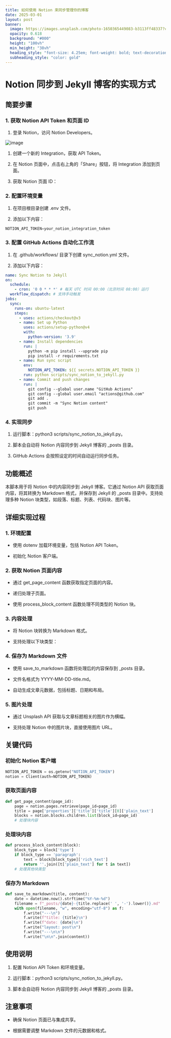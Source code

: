 ```yaml
---
title: 如何使用 Notion 来同步管理你的博客
date: 2025-03-01
layout: post
banner:
  image: https://images.unsplash.com/photo-1650365449083-b3113ff48337?crop=entropy&cs=tinysrgb&fit=max&fm=jpg&ixid=M3w2OTIwMzJ8MHwxfHJhbmRvbXx8fHx8fHx8fDE3NDA4Mzg1OTF8&ixlib=rb-4.0.3&q=80&w=1080
  opacity: 0.618
  background: "#000"
  height: "100vh"
  min_height: "38vh"
  heading_style: "font-size: 4.25em; font-weight: bold; text-decoration: underline"
  subheading_style: "color: gold"
---
```


# Notion 同步到 Jekyll 博客的实现方式

## 简要步骤

### 1. 获取 Notion API Token 和页面 ID

1. 登录 Notion，访问 Notion Developers。

![image](https://prod-files-secure.s3.us-west-2.amazonaws.com/a7a0cc5a-89b9-4cda-8686-1fba0ca52f40/d19c1afe-dea5-4312-9333-786b0ba83054/image.png?X-Amz-Algorithm=AWS4-HMAC-SHA256&X-Amz-Content-Sha256=UNSIGNED-PAYLOAD&X-Amz-Credential=ASIAZI2LB4664VW4PUZO%2F20250301%2Fus-west-2%2Fs3%2Faws4_request&X-Amz-Date=20250301T141631Z&X-Amz-Expires=3600&X-Amz-Security-Token=IQoJb3JpZ2luX2VjEG4aCXVzLXdlc3QtMiJHMEUCIQCAcJxIFHjaJmwCL2iGgDkADZQD4Th14lj0Wutn89okGAIgfBtmbxDwu9dWohT0UkKksoMHf4L5yjut3ICow%2F3KjOcqiAQIp%2F%2F%2F%2F%2F%2F%2F%2F%2F%2F%2FARAAGgw2Mzc0MjMxODM4MDUiDPogE8MnoOWBO523oSrcA1qHp%2FfAWIWCszrhFmDEPTA7f7CTg81zP4nYgzFnkuUwz6C%2FlNOUKOLuo%2BztfL7bqFmfTFTZlY%2BVAvaHlCDXLLmnF0qEsNZK1Itz6RrppxYxn6HAhEL%2BXzYVvkIt%2FduHESeh1daZ1%2Fwk67Dt96x7qtTc6ZpjJZmS0kjoZ%2B2qYLF3ZTpRHiiG5EyFqN%2BlMtQr9E5q6fnrJK3EDQvGH8%2B9TJr%2FWjY04sfjCGBLtfoSYnvoNUQko8AyqQToVSwaIQh0BMbH42EYZSToMpu9SRyFjvFqxnT7T3fqjL%2FYKkXSE1O0BOBjIsDjHl7qfp04sBLYxwcY5f5HsrvYDgdO1otxeuuCH%2B2ggqxrzlYtj1bdrgjAx9on2CZAYRVClDwI5YagEzG3s6a1veA9py5Cavunl5utEsnRluT8eOeKGaeffLMTWEPqcZ6H13HcUbVDOT9xP1yQIGDZ6gelAe743cr8d8RBQ7gY1p3sbFvon5%2FsrD%2FsZua0m6SAji9BeOjTSokWFx6R%2BPtwtbU4nm5gbt9R4OJsnHsy0RDCINnlZqpPNHsUNtnl0dAqL6SruPImDB6KR%2FqyNxqPN9t6jyE228JmzDQQgr%2FNwpZbnLGVfrs43yq31%2BkQ%2FAd9m5JEn0JoMIKVjL4GOqUBe1tP577Gsyf9Um9kyc4WkQ%2BO563g6l6iNSAHeaf0QOQunwGrXbT195UqP%2B7pjRZ59PDJx6%2FD5V81vFlNPI1WtUIdlBSxvqyefnsiWOAncB2enuWX42FqjseD2mC9rquCZ9AnJB7E021UweClmnKFQJqC8F6v91cSbhYwrT0%2FHTBjVXHyq5f%2FxyCeXwW0z80TE5zt%2FnpPC4Kxe6aB1sYlMBZ17%2F7p&X-Amz-Signature=f6863de645b5e95cc9f63aa5011fa349e16f50a3c404bc5556f0f5b6c3a72fec&X-Amz-SignedHeaders=host&x-id=GetObject)

1. 创建一个新的 Integration，获取 API Token。

1. 在 Notion 页面中，点击右上角的「Share」按钮，将 Integration 添加到页面。

1. 获取 Notion 页面 ID：


### 2. 配置环境变量

1. 在项目根目录创建 .env 文件。

1. 添加以下内容：

```javascript
NOTION_API_TOKEN=your_notion_integration_token
```

### 3. 配置 GitHub Actions 自动化工作流

1. 在 .github/workflows/ 目录下创建 sync_notion.yml 文件。

1. 添加以下内容：

```yaml
name: Sync Notion to Jekyll
on:
  schedule:
    - cron: '0 0 * * *' # 每天 UTC 时间 00:00（北京时间 08:00）运行
  workflow_dispatch: # 支持手动触发
jobs:
  sync:
    runs-on: ubuntu-latest
    steps:
      - uses: actions/checkout@v3
      - name: Set up Python
        uses: actions/setup-python@v4
        with:
          python-version: '3.9'
      - name: Install dependencies
        run: |
          python -m pip install --upgrade pip
          pip install -r requirements.txt
      - name: Run sync script
        env:
          NOTION_API_TOKEN: ${{ secrets.NOTION_API_TOKEN }}
        run: python scripts/sync_notion_to_jekyll.py
      - name: Commit and push changes
        run: |
          git config --global user.name "GitHub Actions"
          git config --global user.email "actions@github.com"
          git add .
          git commit -m "Sync Notion content"
          git push
```

### 4. 实现同步

1. 运行脚本：python3 scripts/sync_notion_to_jekyll.py。

1. 脚本会自动将 Notion 内容同步到 Jekyll 博客的 _posts 目录。

1. GitHub Actions 会按照设定的时间自动运行同步任务。

## 功能概述

本脚本用于将 Notion 中的内容同步到 Jekyll 博客。它通过 Notion API 获取页面内容，将其转换为 Markdown 格式，并保存到 Jekyll 的 _posts 目录中。支持处理多种 Notion 块类型，如段落、标题、列表、代码块、图片等。

## 详细实现过程

### 1. 环境配置

- 使用 dotenv 加载环境变量，包括 Notion API Token。

- 初始化 Notion 客户端。

### 2. 获取 Notion 页面内容

- 通过 get_page_content 函数获取指定页面的内容。

- 递归处理子页面。

- 使用 process_block_content 函数处理不同类型的 Notion 块。

### 3. 内容处理

- 将 Notion 块转换为 Markdown 格式。

- 支持处理以下块类型：


### 4. 保存为 Markdown 文件

- 使用 save_to_markdown 函数将处理后的内容保存到 _posts 目录。

- 文件名格式为 YYYY-MM-DD-title.md。

- 自动生成文章元数据，包括标题、日期和布局。

### 5. 图片处理

- 通过 Unsplash API 获取与文章标题相关的图片作为横幅。

- 支持处理 Notion 中的图片块，直接使用图片 URL。

## 关键代码

### 初始化 Notion 客户端

```python
NOTION_API_TOKEN = os.getenv("NOTION_API_TOKEN")
notion = Client(auth=NOTION_API_TOKEN)
```

### 获取页面内容

```python
def get_page_content(page_id):
    page = notion.pages.retrieve(page_id=page_id)
    title = page['properties']['title']['title'][0]['plain_text']
    blocks = notion.blocks.children.list(block_id=page_id)
    # 处理块内容
```

### 处理块内容

```python
def process_block_content(block):
    block_type = block['type']
    if block_type == 'paragraph':
        text = block[block_type]['rich_text']
        return ''.join([t['plain_text'] for t in text])
    # 处理其他块类型
```

### 保存为 Markdown

```python
def save_to_markdown(title, content):
    date = datetime.now().strftime("%Y-%m-%d")
    filename = f"_posts/{date}-{title.replace(' ', '-').lower()}.md"
    with open(filename, "w", encoding="utf-8") as f:
        f.write("---\n")
        f.write(f"title: {title}\n")
        f.write(f"date: {date}\n")
        f.write("layout: post\n")
        f.write("---\n\n")
        f.write("\n\n".join(content))
```

## 使用说明

1. 配置 Notion API Token 和环境变量。

1. 运行脚本：python3 scripts/sync_notion_to_jekyll.py。

1. 脚本会自动将 Notion 内容同步到 Jekyll 博客的 _posts 目录。

## 注意事项

- 确保 Notion 页面已与集成共享。

- 根据需要调整 Markdown 文件的元数据和格式。
